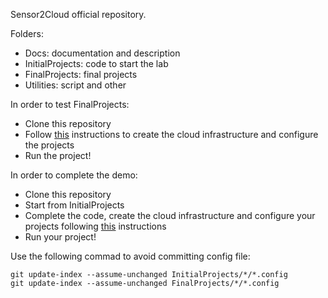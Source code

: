 Sensor2Cloud official repository.

Folders:

* Docs: documentation and description
* InitialProjects: code to start the lab
* FinalProjects: final projects
* Utilities: script and other


In order to test FinalProjects:

* Clone this repository
* Follow [this](FinalProjects) instructions to create the cloud infrastructure and configure the projects
* Run the project!

In order to complete the demo:

* Clone this repository
* Start from InitialProjects
* Complete the code, create the cloud infrastructure and configure your projects following [this](InitialProjects) instructions
* Run your project!

Use the following commad to avoid committing config file:

```
git update-index --assume-unchanged InitialProjects/*/*.config
git update-index --assume-unchanged FinalProjects/*/*.config
```